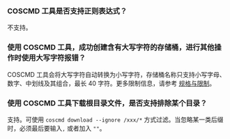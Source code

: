 ### COSCMD 工具是否支持正则表达式？

不支持。

### 使用 COSCMD 工具，成功创建含有大写字符的存储桶，进行其他操作时使用大写字符报错？

COSCMD 工具会将大写字符自动转换为小写字符，存储桶名称只支持小写字母、数字、中划线及其组合，最长 40 字符。更多限制信息，请参考 [规格与限制](https://cloud.tencent.com/document/product/436/14518)。

### 使用 COSCMD 工具下载根目录文件，是否支持排除某个目录？

支持。可使用 `coscmd download --ignore /xxx/*` 方式过滤。当忽略某一类后缀时，必须最后要输入`,` 或者加入 `""`。
